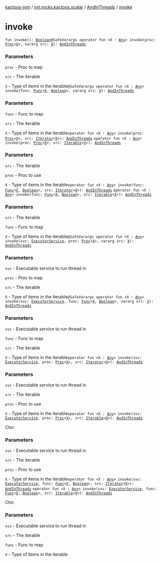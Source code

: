 [kactoos-jvm](../../index.md) / [nnl.rocks.kactoos.scalar](../index.md) / [AndInThreads](index.md) / [invoke](./invoke.md)

# invoke

`fun invoke(): `[`Boolean`](https://kotlinlang.org/api/latest/jvm/stdlib/kotlin/-boolean/index.html)`@SafeVarargs operator fun <X : `[`Any`](https://kotlinlang.org/api/latest/jvm/stdlib/kotlin/-any/index.html)`> invoke(proc: `[`Proc`](../../nnl.rocks.kactoos/-proc/index.md)`<`[`X`](invoke.md#X)`>, vararg src: `[`X`](invoke.md#X)`): `[`AndInThreads`](index.md)

### Parameters

`proc` - Proc to map

`src` - The iterable

`X` - Type of items in the iterable`@SafeVarargs operator fun <X : `[`Any`](https://kotlinlang.org/api/latest/jvm/stdlib/kotlin/-any/index.html)`> invoke(func: `[`Func`](../../nnl.rocks.kactoos/-func/index.md)`<`[`X`](invoke.md#X)`, `[`Boolean`](https://kotlinlang.org/api/latest/jvm/stdlib/kotlin/-boolean/index.html)`>, vararg src: `[`X`](invoke.md#X)`): `[`AndInThreads`](index.md)

### Parameters

`func` - Func to map

`src` - The iterable

`X` - Type of items in the iterable`operator fun <X : `[`Any`](https://kotlinlang.org/api/latest/jvm/stdlib/kotlin/-any/index.html)`> invoke(proc: `[`Proc`](../../nnl.rocks.kactoos/-proc/index.md)`<`[`X`](invoke.md#X)`>, src: `[`Iterator`](https://kotlinlang.org/api/latest/jvm/stdlib/kotlin.collections/-iterator/index.html)`<`[`X`](invoke.md#X)`>): `[`AndInThreads`](index.md)
`operator fun <X : `[`Any`](https://kotlinlang.org/api/latest/jvm/stdlib/kotlin/-any/index.html)`> invoke(proc: `[`Proc`](../../nnl.rocks.kactoos/-proc/index.md)`<`[`X`](invoke.md#X)`>, src: `[`Iterable`](https://kotlinlang.org/api/latest/jvm/stdlib/kotlin.collections/-iterable/index.html)`<`[`X`](invoke.md#X)`>): `[`AndInThreads`](index.md)

### Parameters

`src` - The iterable

`proc` - Proc to use

`X` - Type of items in the iterable`operator fun <X : `[`Any`](https://kotlinlang.org/api/latest/jvm/stdlib/kotlin/-any/index.html)`> invoke(func: `[`Func`](../../nnl.rocks.kactoos/-func/index.md)`<`[`X`](invoke.md#X)`, `[`Boolean`](https://kotlinlang.org/api/latest/jvm/stdlib/kotlin/-boolean/index.html)`>, src: `[`Iterator`](https://kotlinlang.org/api/latest/jvm/stdlib/kotlin.collections/-iterator/index.html)`<`[`X`](invoke.md#X)`>): `[`AndInThreads`](index.md)
`operator fun <X : `[`Any`](https://kotlinlang.org/api/latest/jvm/stdlib/kotlin/-any/index.html)`> invoke(func: `[`Func`](../../nnl.rocks.kactoos/-func/index.md)`<`[`X`](invoke.md#X)`, `[`Boolean`](https://kotlinlang.org/api/latest/jvm/stdlib/kotlin/-boolean/index.html)`>, src: `[`Iterable`](https://kotlinlang.org/api/latest/jvm/stdlib/kotlin.collections/-iterable/index.html)`<`[`X`](invoke.md#X)`>): `[`AndInThreads`](index.md)

### Parameters

`src` - The iterable

`func` - Func to map

`X` - Type of items in the iterable`@SafeVarargs operator fun <X : `[`Any`](https://kotlinlang.org/api/latest/jvm/stdlib/kotlin/-any/index.html)`> invoke(svc: `[`ExecutorService`](http://docs.oracle.com/javase/8/docs/api/java/util/concurrent/ExecutorService.html)`, proc: `[`Proc`](../../nnl.rocks.kactoos/-proc/index.md)`<`[`X`](invoke.md#X)`>, vararg src: `[`X`](invoke.md#X)`): `[`AndInThreads`](index.md)

### Parameters

`svc` - Executable service to run thread in

`proc` - Proc to map

`src` - The iterable

`X` - Type of items in the iterable`@SafeVarargs operator fun <X : `[`Any`](https://kotlinlang.org/api/latest/jvm/stdlib/kotlin/-any/index.html)`> invoke(svc: `[`ExecutorService`](http://docs.oracle.com/javase/8/docs/api/java/util/concurrent/ExecutorService.html)`, func: `[`Func`](../../nnl.rocks.kactoos/-func/index.md)`<`[`X`](invoke.md#X)`, `[`Boolean`](https://kotlinlang.org/api/latest/jvm/stdlib/kotlin/-boolean/index.html)`>, vararg src: `[`X`](invoke.md#X)`): `[`AndInThreads`](index.md)

### Parameters

`svc` - Executable service to run thread in

`func` - Func to map

`src` - The iterable

`X` - Type of items in the iterable`operator fun <X : `[`Any`](https://kotlinlang.org/api/latest/jvm/stdlib/kotlin/-any/index.html)`> invoke(svc: `[`ExecutorService`](http://docs.oracle.com/javase/8/docs/api/java/util/concurrent/ExecutorService.html)`, proc: `[`Proc`](../../nnl.rocks.kactoos/-proc/index.md)`<`[`X`](invoke.md#X)`>, src: `[`Iterator`](https://kotlinlang.org/api/latest/jvm/stdlib/kotlin.collections/-iterator/index.html)`<`[`X`](invoke.md#X)`>): `[`AndInThreads`](index.md)

### Parameters

`svc` - Executable service to run thread in

`src` - The iterable

`proc` - Proc to use

`X` - Type of items in the iterable`operator fun <X : `[`Any`](https://kotlinlang.org/api/latest/jvm/stdlib/kotlin/-any/index.html)`> invoke(svc: `[`ExecutorService`](http://docs.oracle.com/javase/8/docs/api/java/util/concurrent/ExecutorService.html)`, proc: `[`Proc`](../../nnl.rocks.kactoos/-proc/index.md)`<`[`X`](invoke.md#X)`>, src: `[`Iterable`](https://kotlinlang.org/api/latest/jvm/stdlib/kotlin.collections/-iterable/index.html)`<`[`X`](invoke.md#X)`>): `[`AndInThreads`](index.md)

Ctor.

### Parameters

`svc` - Executable service to run thread in

`src` - The iterable

`proc` - Proc to use

`X` - Type of items in the iterable`operator fun <X : `[`Any`](https://kotlinlang.org/api/latest/jvm/stdlib/kotlin/-any/index.html)`> invoke(svc: `[`ExecutorService`](http://docs.oracle.com/javase/8/docs/api/java/util/concurrent/ExecutorService.html)`, func: `[`Func`](../../nnl.rocks.kactoos/-func/index.md)`<`[`X`](invoke.md#X)`, `[`Boolean`](https://kotlinlang.org/api/latest/jvm/stdlib/kotlin/-boolean/index.html)`>, src: `[`Iterator`](https://kotlinlang.org/api/latest/jvm/stdlib/kotlin.collections/-iterator/index.html)`<`[`X`](invoke.md#X)`>): `[`AndInThreads`](index.md)
`operator fun <X : `[`Any`](https://kotlinlang.org/api/latest/jvm/stdlib/kotlin/-any/index.html)`> invoke(svc: `[`ExecutorService`](http://docs.oracle.com/javase/8/docs/api/java/util/concurrent/ExecutorService.html)`, func: `[`Func`](../../nnl.rocks.kactoos/-func/index.md)`<`[`X`](invoke.md#X)`, `[`Boolean`](https://kotlinlang.org/api/latest/jvm/stdlib/kotlin/-boolean/index.html)`>, src: `[`Iterable`](https://kotlinlang.org/api/latest/jvm/stdlib/kotlin.collections/-iterable/index.html)`<`[`X`](invoke.md#X)`>): `[`AndInThreads`](index.md)

Ctor.

### Parameters

`svc` - Executable service to run thread in

`src` - The iterable

`func` - Func to map

`X` - Type of items in the iterable